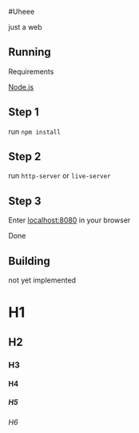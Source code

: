 #Uheee

just a web

## Running
Requirements

[Node.js](https://nodejs.org)



## Step 1

run `npm install`

## Step 2
run `http-server` or `live-server`

## Step 3
Enter [localhost:8080](localhost:8080) in your browser

Done

## Building
not yet implemented

# H1
## H2
### H3
#### H4
##### H5
###### H6

